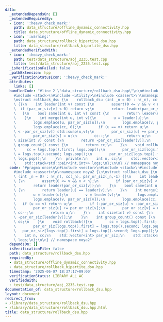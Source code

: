 ```yaml
---
data:
  _extendedDependsOn: []
  _extendedRequiredBy:
  - icon: ':heavy_check_mark:'
    path: data_structure/offline_dynamic_connectivity.hpp
    title: data_structure/offline_dynamic_connectivity.hpp
  - icon: ':warning:'
    path: data_structure/rollback_bipartite_dsu.hpp
    title: data_structure/rollback_bipartite_dsu.hpp
  _extendedVerifiedWith:
  - icon: ':heavy_check_mark:'
    path: test/data_structure/aoj_2235.test.cpp
    title: test/data_structure/aoj_2235.test.cpp
  _isVerificationFailed: false
  _pathExtension: hpp
  _verificationStatusIcon: ':heavy_check_mark:'
  attributes:
    links: []
  bundledCode: "#line 2 \"data_structure/rollback_dsu.hpp\"\n\n#include <vector>\n\
    #include <stack>\n#include <utility>\n#include <cassert>\n\nnamespace noya2 {\n\
    \nstruct rollback_dsu {\n    rollback_dsu (int _n = 0) : n(_n), cc(_n), par_or_siz(_n,-1)\
    \ {}\n    int leader(int v) const {\n        assert(0 <= v && v < n);\n      \
    \  if (par_or_siz[v] < 0) return v;\n        return leader(par_or_siz[v]);\n \
    \   }\n    bool same(int u, int v) const {\n        return leader(u) == leader(v);\n\
    \    }\n    int merge(int u, int v){\n        u = leader(u);\n        v = leader(v);\n\
    \        logs.emplace(u, par_or_siz[u]);\n        logs.emplace(v, par_or_siz[v]);\n\
    \        logs.emplace(cc, 0);\n        if (u == v) return u;\n        if (-par_or_siz[u]\
    \ < -par_or_siz[v]) std::swap(u,v);\n        par_or_siz[u] += par_or_siz[v];\n\
    \        par_or_siz[v] = u;\n        cc--;\n        return u;\n    }\n    int\
    \ size(int v) const {\n        return -par_or_siz[leader(v)];\n    }\n    int\
    \ group_count() const {\n        return cc;\n    }\n    void rollback(){\n   \
    \     cc = logs.top().first; logs.pop();\n        par_or_siz[logs.top().first]\
    \ = logs.top().second; logs.pop();\n        par_or_siz[logs.top().first] = logs.top().second;\
    \ logs.pop();\n    }\n  private:\n    int n, cc;\n    std::vector<int> par_or_siz;\n\
    \    std::stack<std::pair<int,int>> logs;\n};\n\n} // namespace noya2\n"
  code: "#pragma once\n\n#include <vector>\n#include <stack>\n#include <utility>\n\
    #include <cassert>\n\nnamespace noya2 {\n\nstruct rollback_dsu {\n    rollback_dsu\
    \ (int _n = 0) : n(_n), cc(_n), par_or_siz(_n,-1) {}\n    int leader(int v) const\
    \ {\n        assert(0 <= v && v < n);\n        if (par_or_siz[v] < 0) return v;\n\
    \        return leader(par_or_siz[v]);\n    }\n    bool same(int u, int v) const\
    \ {\n        return leader(u) == leader(v);\n    }\n    int merge(int u, int v){\n\
    \        u = leader(u);\n        v = leader(v);\n        logs.emplace(u, par_or_siz[u]);\n\
    \        logs.emplace(v, par_or_siz[v]);\n        logs.emplace(cc, 0);\n     \
    \   if (u == v) return u;\n        if (-par_or_siz[u] < -par_or_siz[v]) std::swap(u,v);\n\
    \        par_or_siz[u] += par_or_siz[v];\n        par_or_siz[v] = u;\n       \
    \ cc--;\n        return u;\n    }\n    int size(int v) const {\n        return\
    \ -par_or_siz[leader(v)];\n    }\n    int group_count() const {\n        return\
    \ cc;\n    }\n    void rollback(){\n        cc = logs.top().first; logs.pop();\n\
    \        par_or_siz[logs.top().first] = logs.top().second; logs.pop();\n     \
    \   par_or_siz[logs.top().first] = logs.top().second; logs.pop();\n    }\n  private:\n\
    \    int n, cc;\n    std::vector<int> par_or_siz;\n    std::stack<std::pair<int,int>>\
    \ logs;\n};\n\n} // namespace noya2"
  dependsOn: []
  isVerificationFile: false
  path: data_structure/rollback_dsu.hpp
  requiredBy:
  - data_structure/offline_dynamic_connectivity.hpp
  - data_structure/rollback_bipartite_dsu.hpp
  timestamp: '2025-06-07 18:37:17+09:00'
  verificationStatus: LIBRARY_ALL_AC
  verifiedWith:
  - test/data_structure/aoj_2235.test.cpp
documentation_of: data_structure/rollback_dsu.hpp
layout: document
redirect_from:
- /library/data_structure/rollback_dsu.hpp
- /library/data_structure/rollback_dsu.hpp.html
title: data_structure/rollback_dsu.hpp
---
```

